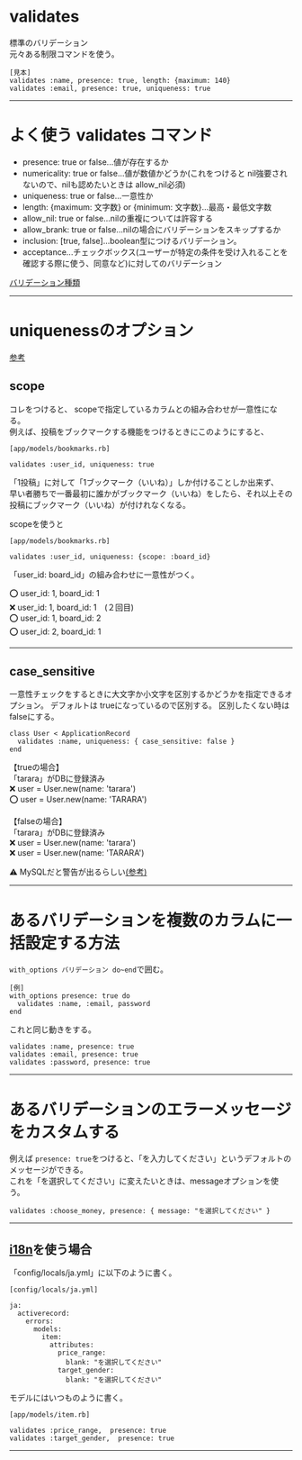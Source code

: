 # validates
標準のバリデーション    
元々ある制限コマンドを使う。
~~~
[見本]
validates :name, presence: true, length: {maximum: 140}
validates :email, presence: true, uniqueness: true
~~~
***

# よく使う validates コマンド
- presence: true or false...値が存在するか
- numericality: true or false...値が数値かどうか(これをつけると nil強要されないので、nilも認めたいときは allow_nil必須) 
- uniqueness: true or false...一意性か    
- length: {maximum: 文字数} or {minimum: 文字数}...最高・最低文字数
- allow_nil: true or false...nilの重複については許容する
- allow_brank: true or false...nilの場合にバリデーションをスキップするか
- inclusion: [true, false]...boolean型につけるバリデーション。
- acceptance...チェックボックス(ユーザーが特定の条件を受け入れることを確認する際に使う、同意など)に対してのバリデーション
    
[バリデーション種類](https://railsguides.jp/active_record_validations.html#%E3%83%90%E3%83%AA%E3%83%87%E3%83%BC%E3%82%B7%E3%83%A7%E3%83%B3%E3%83%98%E3%83%AB%E3%83%91%E3%83%BC)
***

# uniquenessのオプション
[参考](https://pikawaka.com/rails/validation)
  
## scope
コレをつけると、 scopeで指定しているカラムとの組み合わせが一意性になる。  
例えば、投稿をブックマークする機能をつけるときにこのようにすると、    
~~~
[app/models/bookmarks.rb]

validates :user_id, uniqueness: true
~~~
「1投稿」に対して「1ブックマーク（いいね）」しか付けることしか出来ず、    
早い者勝ちで一番最初に誰かがブックマーク（いいね）をしたら、それ以上その投稿にブックマーク（いいね）が付けれなくなる。  
  
scopeを使うと
~~~
[app/models/bookmarks.rb]

validates :user_id, uniqueness: {scope: :board_id}
~~~
「user_id: board_id」の組み合わせに一意性がつく。  
  
⭕️ user_id: 1, board_id: 1    
❌ user_id: 1, board_id: 1　(２回目)  
⭕️ user_id: 1, board_id: 2    
⭕️ user_id: 2, board_id: 1    
***

## case_sensitive
一意性チェックをするときに大文字か小文字を区別するかどうかを指定できるオプション。
デフォルトは trueになっているので区別する。
区別したくない時は falseにする。
~~~
class User < ApplicationRecord
  validates :name, uniqueness: { case_sensitive: false }
end
~~~
【trueの場合】    
「tarara」がDBに登録済み    
❌ user = User.new(name: 'tarara')    
⭕️ user = User.new(name: 'TARARA')    
        
【falseの場合】    
「tarara」がDBに登録済み    
❌ user = User.new(name: 'tarara')    
❌ user = User.new(name: 'TARARA')    
    
⚠️ MySQLだと警告が出るらしい[(参考)](https://qiita.com/jnchito/items/e23b1facc72bd86234b6)
***

# あるバリデーションを複数のカラムに一括設定する方法
`with_options バリデーション do~end`で囲む。
~~~
[例]
with_options presence: true do
  validates :name, :email, password
end
~~~

これと同じ動きをする。
~~~
validates :name, presence: true
validates :email, presence: true
validates :password, presence: true
~~~
***

# あるバリデーションのエラーメッセージをカスタムする
例えば `presence: true`をつけると、「を入力してください」というデフォルトのメッセージができる。    
これを「を選択してください」に変えたいときは、messageオプションを使う。    
~~~
validates :choose_money, presence: { message: "を選択してください" }
~~~
***

## [i18n](https://github.com/Tarara33/TIL/blob/main/Rails/Gem/i18n/%E5%9F%BA%E6%9C%AC.md)を使う場合
「config/locals/ja.yml」に以下のように書く。
~~~
[config/locals/ja.yml]

ja:
  activerecord:
    errors:
      models:
        item:
          attributes:
            price_range:
              blank: "を選択してください"
            target_gender:
              blank: "を選択してください"
~~~
モデルにはいつものように書く。
~~~
[app/models/item.rb]

validates :price_range,  presence: true
validates :target_gender,  presence: true
~~~
***
